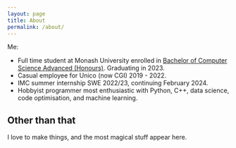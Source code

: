```yaml
---
layout: page
title: About
permalink: /about/
---
```


Me:
- Full time student at Monash University enrolled in [Bachelor of Computer Science Advanced (Honours)](https://handbook.monash.edu/2020/courses/C3001). Graduating in 2023.
- Casual employee for Unico (now CGI) 2019 - 2022.
- IMC summer internship SWE 2022/23, continuing February 2024.
- Hobbyist programmer most enthusiastic with Python, C++, data science, code optimisation, and machine learning.

## Other than that

I love to make things, and the most magical stuff appear here.
